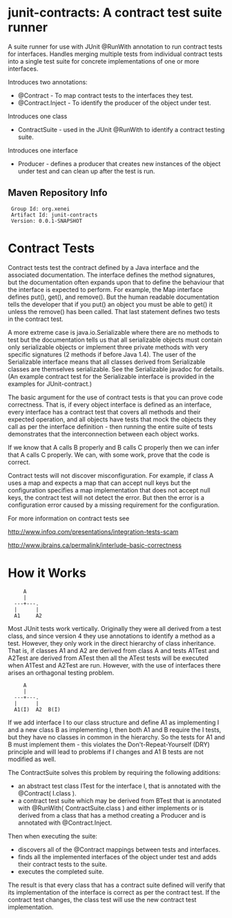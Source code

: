 junit-contracts: A contract test suite runner
=============================================

A suite runner for use with JUnit @RunWith annotation to run contract tests for interfaces.  Handles merging multiple
tests from individual contract tests into a single test suite for concrete implementations of one or more interfaces.

Introduces two annotations:

* @Contract - To map contract tests to the interfaces they test.
* @Contract.Inject - To identify the producer of the object under test. 

Introduces one class

* ContractSuite - used in the JUnit @RunWith to identify a contract testing suite.
 
Introduces one interface

* Producer - defines a producer that creates new instances of the object under test and can clean up after the test is run.

Maven Repository Info
---------------------

     Group Id: org.xenei
     Artifact Id: junit-contracts
     Version: 0.0.1-SNAPSHOT


Contract Tests
==============

Contract tests test the contract defined by a Java interface and the associated documentation.  The interface defines the method signatures, but the documentation often expands upon that to define the behaviour that the interface is expected to perform.  For example, the Map interface defines put(), get(), and remove().  But the human readable documentation tells the developer that if you put() an object you must be able to get() it unless the remove() has been called.  That last statement defines two tests in the contract test.

A more extreme case is java.io.Serializable where there are no methods to test but the documentation tells us that all 
serializable objects must contain only serializable objects or implement three private methods with very specific 
signatures (2 methods if before Java 1.4).  The user of the Serializable interface means that all classes derived 
from Serializable classes are themselves serializable.  See the Serializable javadoc for details.  (An example contract
test for the Serializable interface is provided in the examples for JUnit-contract.)

The basic argument for the use of contract tests is that you can prove code correctness.  That is, if every object
interface is defined as an interface, every interface has a contract test that covers all methods and their expected
operation, and all objects have tests that mock the objects they call as per the interface definition - then running the
entire suite of tests demonstrates that the interconnection between each object works.

If we know that A calls B properly and B calls C properly then we can infer that A calls C properly.  We can, with some
work, prove that the code is correct.

Contract tests will not discover misconfiguration.  For example, if class A uses a map and expects a map that can accept
null keys but the configuration specifies a map implementation that does not accept null keys, the contract test will
not detect the error.  But then the error is a configuration error caused by a missing requirement for the configuration.


For more information on contract tests see

http://www.infoq.com/presentations/integration-tests-scam

http://www.jbrains.ca/permalink/interlude-basic-correctness

How it Works
============

         A
         |
      ---+---.  
      |      |
      A1     A2
 
Most JUnit tests work vertically.  Originally they were all derived from a test class, and since version 4 they use 
annotations to identify a method as a test.  However, they only work in the direct hierarchy of class inheritance.
That is, if classes A1 and A2 are derived from class A and tests A1Test and A2Test are derived from ATest then all the 
ATest tests will be executed when A1Test and A2Test are run.  However, with the use of interfaces there arises an 
orthagonal testing problem.  

         A
         |
      ---+---.  
      |      |
      A1(I)  A2  B(I)
 
If we add interface I to our class structure and define A1 as implementing I and a new class B as implementing I, then
both A1 and B require the I tests, but they have no classes in common in the hierarchy.  So the tests for A1 and B must
implement them - this violates the Don't-Repeat-Yourself (DRY) principle and will lead to problems if I changes and A1
B tests are not modified as well.

The ContractSuite solves this problem by requiring the following additions:

* an abstract test class ITest for the interface I, that is annotated with the @Contract( I.class ).
* a contract test suite which may be derived from BTest that is annotated with @RunWith( ContractSuite.class ) and either implements or is derived from a class that has a method creating a Producer and is annotated with @Contract.Inject.
 
Then when executing the suite:
* discovers all of the @Contract mappings between tests and interfaces.
* finds all the implemented interfaces of the object under test and adds their contract tests to the suite.
* executes the completed suite.

The result is that every class that has a contract suite defined will verify that its implementation of the interface 
is correct as per the contract test.  If the contract test changes, the class test will use the new contract test implementation.
